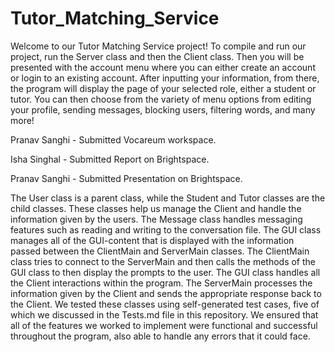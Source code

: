 # Tutor_Matching_Service

Welcome to our Tutor Matching Service project! To compile and run our project, run the Server class and then the Client class. Then you will be presented with the account menu where you can either create an account or login to an existing account. After inputting your information, from there, the program will display the page of your selected role, either a student or tutor. You can then choose from the variety of menu options from editing your profile, sending messages, blocking users, filtering words, and many more!

Pranav Sanghi - Submitted Vocareum workspace.

Isha Singhal - Submitted Report on Brightspace.

Pranav Sanghi - Submitted Presentation on Brightspace.

The User class is a parent class, while the Student and Tutor classes are the child classes. These classes help us manage the Client and handle the information given by the users. The Message class handles messaging features such as reading and writing to the conversation file. The GUI class manages all of the GUI-content that is displayed with the information passed between the ClientMain and ServerMain classes. The ClientMain class tries to connect to the ServerMain and then calls the methods of the GUI class to then display the prompts to the user. The GUI class handles all the Client interactions within the program. The ServerMain processes the information given by the Client and sends the appropriate response back to the Client. We tested these classes using self-generated test cases, five of which we discussed in the Tests.md file in this repository. We ensured that all of the features we worked to implement were functional and successful throughout the program, also able to handle any errors that it could face. 
